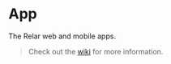 # App

The Relar web and mobile apps.

> Check out the [wiki](https://github.com/jsmith/relar/wiki) for more information.
